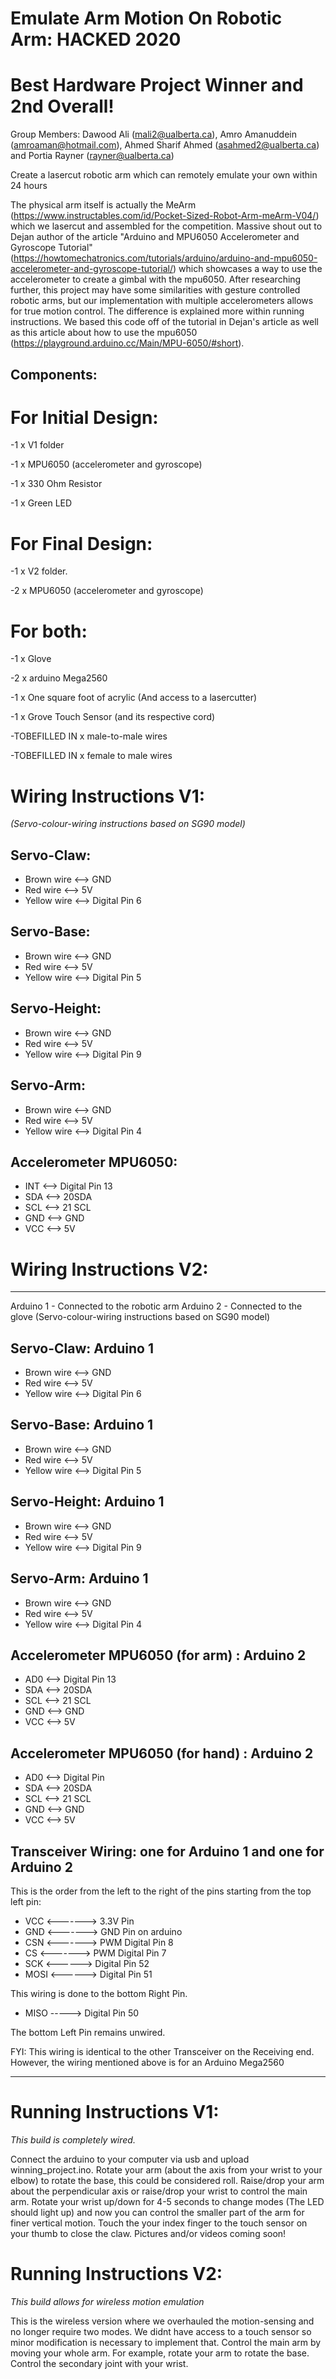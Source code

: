 # Emulate Arm Motion On Robotic Arm: HACKED 2020 
# Best Hardware Project Winner and 2nd Overall!

Group Members: Dawood Ali (mali2@ualberta.ca), Amro Amanuddein (amroaman@hotmail.com), Ahmed Sharif Ahmed (asahmed2@ualberta.ca) and Portia Rayner (rayner@ualberta.ca)

Create a lasercut robotic arm which can remotely emulate your own within 24 hours

The physical arm itself is actually the MeArm (https://www.instructables.com/id/Pocket-Sized-Robot-Arm-meArm-V04/) which we lasercut and assembled for the competition. Massive shout out to Dejan author of the article "Arduino and MPU6050 Accelerometer and Gyroscope Tutorial" (https://howtomechatronics.com/tutorials/arduino/arduino-and-mpu6050-accelerometer-and-gyroscope-tutorial/) which showcases a way to use the accelerometer to create a gimbal with the mpu6050. After researching further, this project may have some similarities with gesture controlled robotic arms, but our implementation with multiple accelerometers allows for true motion control. The difference is explained more within running instructions.  We based this code off of the tutorial in Dejan's article as well as this article about how to use the mpu6050 (https://playground.arduino.cc/Main/MPU-6050/#short). 


Components:
-------------
# For Initial Design:
      
-1 x V1 folder
      
-1 x MPU6050 (accelerometer and gyroscope)

-1 x 330 Ohm Resistor

-1 x Green LED

     
# For Final Design:
      
-1 x V2 folder.
      
-2 x MPU6050 (accelerometer and gyroscope)
      
# For both:

-1 x Glove

-2 x arduino Mega2560

-1 x One square foot of acrylic (And access to a lasercutter)

-1 x Grove Touch Sensor (and its respective cord)

-TOBEFILLED IN x male-to-male wires

-TOBEFILLED IN x female to male wires

# Wiring Instructions V1:

*(Servo-colour-wiring instructions based on SG90 model)* 
 
 Servo-Claw:
-----------------------
- Brown wire  <--> GND
- Red wire    <--> 5V
- Yellow wire <--> Digital Pin 6

Servo-Base:
-----------------------
- Brown wire  <--> GND
- Red wire    <--> 5V
- Yellow wire <--> Digital Pin 5

Servo-Height:
-----------------------
- Brown wire  <--> GND
- Red wire    <--> 5V
- Yellow wire <--> Digital Pin 9

Servo-Arm:
-----------------------
- Brown wire  <--> GND
- Red wire    <--> 5V
- Yellow wire <--> Digital Pin 4

Accelerometer MPU6050:
-----------------------
- INT <--> Digital Pin 13
- SDA <--> 20SDA
- SCL <--> 21 SCL
- GND <--> GND
- VCC <--> 5V

# Wiring Instructions V2: 
-----------------------
Arduino 1 - Connected to the robotic arm
Arduino 2 - Connected to the glove
(Servo-colour-wiring instructions based on SG90 model) 

Servo-Claw: Arduino 1
-----------------------
- Brown wire  <--> GND
- Red wire    <--> 5V
- Yellow wire <--> Digital Pin 6

Servo-Base: Arduino 1
-----------------------
- Brown wire  <--> GND
- Red wire    <--> 5V
- Yellow wire <--> Digital Pin 5

Servo-Height: Arduino 1
-----------------------
- Brown wire  <--> GND
- Red wire    <--> 5V
- Yellow wire <--> Digital Pin 9

Servo-Arm: Arduino 1
-----------------------
- Brown wire  <--> GND
- Red wire    <--> 5V
- Yellow wire <--> Digital Pin 4

Accelerometer MPU6050 (for arm) : Arduino 2
--------------------------------------------
- AD0 <--> Digital Pin 13
- SDA <--> 20SDA
- SCL <--> 21 SCL
- GND <--> GND
- VCC <--> 5V

Accelerometer MPU6050 (for hand) : Arduino 2
--------------------------------------------
- AD0 <--> Digital Pin 
- SDA <--> 20SDA
- SCL <--> 21 SCL
- GND <--> GND
- VCC <--> 5V

Transceiver Wiring: one for Arduino 1 and one for Arduino 2
-----------------------------------------------------------
 This is the order from the left to the right of the pins starting from the top left pin:
 
- VCC <-------> 3.3V Pin
- GND <-------> GND Pin on arduino
- CSN <-------> PWM Digital Pin 8
- CS  <-------> PWM Digital Pin 7
- SCK  <------> Digital Pin 52
- MOSI <------> Digital Pin 51

This wiring is done to the bottom Right Pin.
- MISO -----> Digital Pin 50

The bottom Left Pin remains unwired.

FYI: This wiring is identical to the other Transceiver on the Receiving end.
However, the wiring mentioned above is for an Arduino Mega2560 

------------------

# Running Instructions V1:
*This build is completely wired.*

Connect the arduino to your computer via usb and upload winning_project.ino. Rotate your arm (about the axis from your wrist to your elbow) to rotate the base, this could be considered roll. Raise/drop your arm about the perpendicular axis or raise/drop your wrist to control the main arm. Rotate your wrist up/down for 4-5 seconds to change modes (The LED should light up) and now you can control the smaller part of the arm for finer vertical motion. Touch the your index finger to the touch sensor on your thumb to close the claw. Pictures and/or videos coming soon!

# Running Instructions V2:
*This build allows for wireless motion emulation*

This is the wireless version where we overhauled the motion-sensing and no longer require two modes. We didnt have access to a touch sensor so minor modification is necessary to implement that. Control the main arm by moving your whole arm. For example, rotate your arm to rotate the base. Control the secondary joint with your wrist.
 
